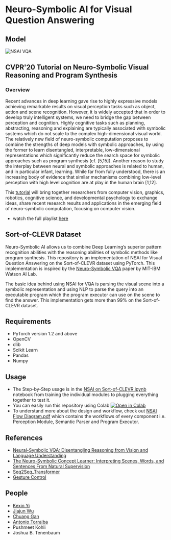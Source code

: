 # Neuro-Symbolic AI for Visual Question Answering

## Model
![NSAI VQA](https://cdn.discordapp.com/attachments/792469912295440438/828742534188630036/nsai.png)

## CVPR'20 Tutorial on Neuro-Symbolic Visual Reasoning and Program Synthesis
### Overview

Recent advances in deep learning gave rise to highly expressive models achieving remarkable results on visual perception tasks such as object, action and scene recognition. However, it is widely accepted that in order to develop truly intelligent systems, we need to bridge the gap between perception and cognition. Highly cognitive tasks such as planning, abstracting, reasoning and explaining are typically associated with symbolic systems which do not scale to the complex high-dimensional visual world. The relatively new field of neuro-symbolic computation proposes to combine the strengths of deep models with symbolic approaches, by using the former to learn disentangled, interpretable, low-dimensional representations which significantly reduce the search space for symbolic approaches such as program synthesis (cf. [5,15]). Another reason to study the interplay between neural and symbolic approaches is related to human, and in particular infant, learning. While far from fully understood, there is an increasing body of evidence that similar mechanisms combining low-level perception with high level cognition are at play in the human brain [1,12].

This [tutorial](http://nscv.csail.mit.edu/) will bring together researchers from computer vision, graphics, robotics, cognitive science, and developmental psychology to exchange ideas, share recent research results and applications in the emerging field of neuro-symbolic computation, focusing on computer vision.

- watch the full playlist [here](https://www.youtube.com/watch?v=Opunfo422uQ&list=PLX0h2D8LfCPHtT0-u6xjYaGFPT6-3cLJ1&index=1)


## Sort-of-CLEVR Dataset

Neuro-Symbolic AI allows us to combine Deep Learning’s superior pattern recognition abilities with the reasoning abilities of symbolic methods like program synthesis. This repository is an implementation of NSAI for Visual Question Answering on the Sort-of-CLEVR dataset using PyTorch. This implementation is inspired by the [Neuro-Symbolic VQA](https://arxiv.org/abs/1810.02338) paper by MIT-IBM Watson AI Lab.

The basic idea behind using NSAI for VQA is parsing the visual scene into a symbolic representation and using NLP to parse the query into an executable program which the program executor can use on the scene to find the answer. This implementation gets more than 99% on the Sort-of-CLEVR dataset.

## Requirements
- PyTorch version 1.2 and above
- OpenCV
- dlib
- Scikit Learn
- Pandas
- Numpy

## Usage
- The Step-by-Step usage is in the [NSAI on Sort-of-CLEVR.ipynb](https://github.com/nerdimite/neuro-symbolic-ai-soc/blob/master/NSAI%20on%20Sort-of-CLEVR.ipynb) notebook from training the individual modules to plugging everything together to test it.
- You can easily run this repository using Colab <a href="https://colab.research.google.com/github/nerdimite/neuro-symbolic-ai-soc/blob/master/NSAI%20on%20Sort-of-CLEVR.ipynb" target="_parent"><img src="https://colab.research.google.com/assets/colab-badge.svg" alt="Open in Colab"/></a>
- To understand more about the design and workflow, check out [NSAI Flow Diagram.pdf](https://github.com/nerdimite/neuro-symbolic-ai-soc/blob/master/NSAI%20Flow%20Diagram.pdf) which contains the workflows of every component i.e. Perception Module, Semantic Parser and Program Executor.

## References
- [Neural-Symbolic VQA: Disentangling Reasoning from Vision and Language Understanding](https://arxiv.org/abs/1810.02338)
- [The Neuro-Symbolic Concept Learner: Interpreting Scenes, Words, and Sentences From Natural Supervision](https://arxiv.org/abs/1904.12584)
- [Seq2Seq_Transformer](https://github.com/aladdinpersson/Machine-Learning-Collection/blob/master/ML/Pytorch/more_advanced/seq2seq_transformer/seq2seq_transformer.py)
- [Gesture Control](https://www.learnopencv.com/training-a-custom-object-detector-with-dlib-making-gesture-controlled-applications/)

## People
- [Kexin Yi](https://github.com/kexinyi)
- [Jiajun Wu](https://jiajunwu.com/)
- [Chuang Gan](https://people.csail.mit.edu/ganchuang/)
- [Antonio Torralba](https://www.csail.mit.edu/person/antonio-torralba)
- Pushmeet Kohli
- Joshua B. Tenenbaum

